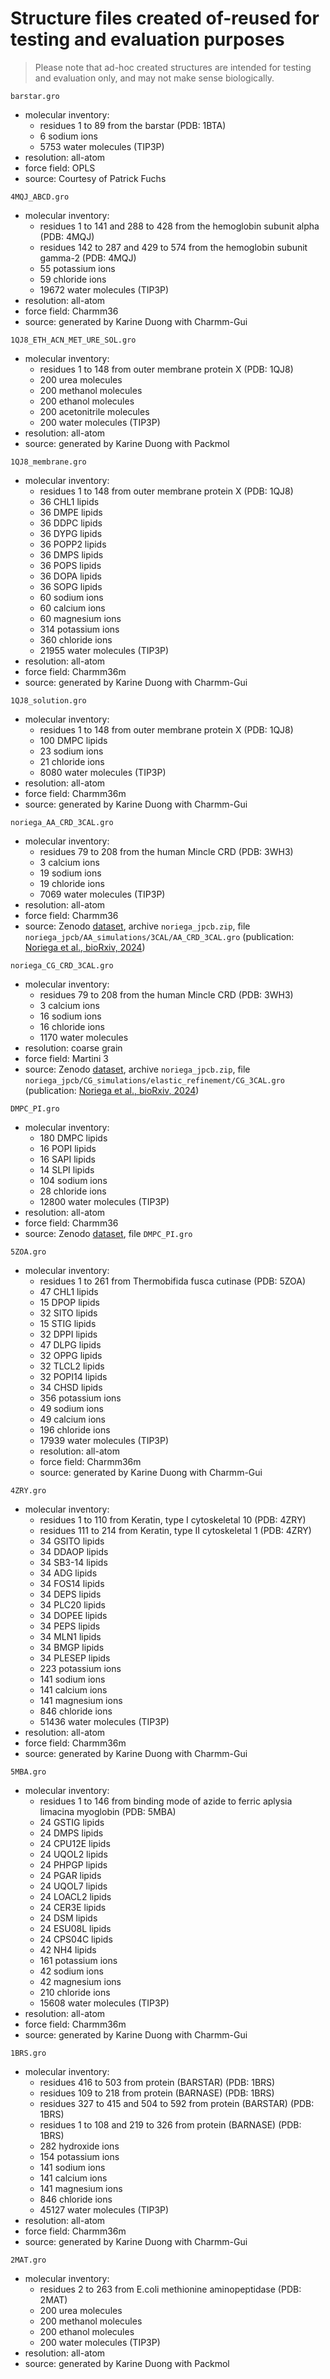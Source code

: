 # Structure files created of-reused for testing and evaluation purposes

> Please note that ad-hoc created structures are intended for testing and evaluation only, and may not make sense biologically.


`barstar.gro`
- molecular inventory:
    - residues 1 to 89 from the barstar (PDB: 1BTA)
    - 6 sodium ions
    - 5753 water molecules (TIP3P)
- resolution: all-atom
- force field: OPLS
- source: Courtesy of Patrick Fuchs


`4MQJ_ABCD.gro`
- molecular inventory:
    - residues 1 to 141 and 288 to 428 from the hemoglobin subunit alpha (PDB: 4MQJ)
    - residues 142 to 287 and 429 to 574 from the hemoglobin subunit gamma-2 (PDB: 4MQJ)
    - 55 potassium ions
    - 59 chloride ions
    - 19672 water molecules (TIP3P)
- resolution: all-atom
- force field: Charmm36
- source: generated by Karine Duong with Charmm-Gui


`1QJ8_ETH_ACN_MET_URE_SOL.gro`
- molecular inventory:
    - residues 1 to 148 from outer membrane protein X (PDB: 1QJ8)
    - 200 urea molecules
    - 200 methanol molecules
    - 200 ethanol molecules 
    - 200 acetonitrile molecules 
    - 200 water molecules (TIP3P)
- resolution: all-atom
- source: generated by Karine Duong with Packmol 


`1QJ8_membrane.gro`
- molecular inventory:
    - residues 1 to 148 from outer membrane protein X (PDB: 1QJ8)
    - 36 CHL1 lipids
    - 36 DMPE lipids
    - 36 DDPC lipids
    - 36 DYPG lipids
    - 36 POPP2 lipids
    - 36 DMPS lipids
    - 36 POPS lipids
    - 36 DOPA lipids
    - 36 SOPG lipids
    - 60 sodium ions
    - 60 calcium ions
    - 60 magnesium ions
    - 314 potassium ions
    - 360 chloride ions
    - 21955 water molecules (TIP3P)
- resolution: all-atom
- force field: Charmm36m
- source: generated by Karine Duong with Charmm-Gui


`1QJ8_solution.gro`
- molecular inventory:
    - residues 1 to 148 from outer membrane protein X (PDB: 1QJ8)
    - 100 DMPC lipids
    - 23 sodium ions
    - 21 chloride ions
    - 8080 water molecules (TIP3P)
- resolution: all-atom
- force field: Charmm36m
- source: generated by Karine Duong with Charmm-Gui


`noriega_AA_CRD_3CAL.gro`
- molecular inventory:
    - residues 79 to 208 from the human Mincle CRD (PDB: 3WH3)
    - 3 calcium ions
    - 19 sodium ions
    - 19 chloride ions
    - 7069 water molecules (TIP3P)
- resolution: all-atom
- force field: Charmm36 
- source: Zenodo [dataset](https://zenodo.org/records/11204133), archive `noriega_jpcb.zip`, file `noriega_jpcb/AA_simulations/3CAL/AA_CRD_3CAL.gro` (publication: [Noriega et al., bioRxiv, 2024](https://www.biorxiv.org/content/10.1101/2024.05.17.594645v1))


`noriega_CG_CRD_3CAL.gro`
- molecular inventory:
    - residues 79 to 208 from the human Mincle CRD (PDB: 3WH3)
    - 3 calcium ions
    - 16 sodium ions
    - 16 chloride ions
    - 1170 water molecules
- resolution: coarse grain
- force field: Martini 3
- source: Zenodo [dataset](https://zenodo.org/records/11204133), archive `noriega_jpcb.zip`, file `noriega_jpcb/CG_simulations/elastic_refinement/CG_3CAL.gro` (publication: [Noriega et al., bioRxiv, 2024](https://www.biorxiv.org/content/10.1101/2024.05.17.594645v1))


`DMPC_PI.gro`
- molecular inventory:
    - 180 DMPC lipids
    - 16 POPI lipids
    - 16 SAPI lipids
    - 14 SLPI lipids
    - 104 sodium ions
    - 28 chloride ions
    - 12800 water molecules (TIP3P)
- resolution: all-atom
- force field: Charmm36
- source: Zenodo [dataset](https://zenodo.org/records/4651415), file `DMPC_PI.gro` 


`5ZOA.gro`
- molecular inventory:
    - residues 1 to 261 from Thermobifida fusca cutinase (PDB: 5ZOA)
    - 47 CHL1 lipids
    - 15 DPOP lipids
    - 32 SITO lipids
    - 15 STIG lipids
    - 32 DPPI lipids
    - 47 DLPG lipids
    - 32 OPPG lipids
    - 32 TLCL2 lipids
    - 32 POPI14 lipids
    - 34 CHSD lipids
    - 356 potassium ions
    - 49 sodium ions
    - 49 calcium ions
    - 196 chloride ions
    - 17939 water molecules (TIP3P)
    - resolution: all-atom 
    - force field: Charmm36m
    - source: generated by Karine Duong with Charmm-Gui


`4ZRY.gro`
- molecular inventory:
    - residues 1 to 110 from Keratin, type I cytoskeletal 10 (PDB: 4ZRY)
    - residues 111 to 214 from Keratin, type II cytoskeletal 1 (PDB: 4ZRY)
    - 34 GSITO lipids
    - 34 DDAOP lipids
    - 34 SB3-14 lipids
    - 34 ADG lipids
    - 34 FOS14 lipids
    - 34 DEPS lipids
    - 34 PLC20 lipids
    - 34 DOPEE lipids
    - 34 PEPS lipids
    - 34 MLN1 lipids
    - 34 BMGP lipids
    - 34 PLESEP lipids
    - 223 potassium ions
    - 141 sodium ions
    - 141 calcium ions
    - 141 magnesium ions
    - 846 chloride ions
    - 51436 water molecules (TIP3P)
- resolution: all-atom
- force field: Charmm36m
- source: generated by Karine Duong with Charmm-Gui


`5MBA.gro`
- molecular inventory:
    - residues 1 to 146 from binding mode of azide to ferric aplysia limacina myoglobin (PDB: 5MBA) 
    - 24 GSTIG lipids
    - 24 DMPS lipids
    - 24 CPU12E lipids
    - 24 UQOL2 lipids
    - 24 PHPGP lipids
    - 24 PGAR lipids
    - 24 UQOL7 lipids
    - 24 LOACL2 lipids
    - 24 CER3E lipids
    - 24 DSM lipids
    - 24 ESU08L lipids
    - 24 CPS04C lipids
    - 42 NH4 lipids
    - 161 potassium ions
    - 42 sodium ions
    - 42 magnesium ions
    - 210 chloride ions
    - 15608 water molecules (TIP3P)
- resolution: all-atom
- force field: Charmm36m
- source: generated by Karine Duong with Charmm-Gui


`1BRS.gro`
- molecular inventory:
    - residues 416 to 503 from protein (BARSTAR) (PDB: 1BRS)
    - residues 109 to 218 from protein (BARNASE) (PDB: 1BRS)
    - residues 327 to 415 and 504 to 592 from protein (BARSTAR) (PDB: 1BRS)
    - residues 1 to 108 and 219 to 326 from protein (BARNASE) (PDB: 1BRS)
    - 282 hydroxide ions
    - 154 potassium ions
    - 141 sodium ions
    - 141 calcium ions
    - 141 magnesium ions
    - 846 chloride ions
    - 45127 water molecules (TIP3P)
- resolution: all-atom
- force field: Charmm36m
- source: generated by Karine Duong with Charmm-Gui


`2MAT.gro`
- molecular inventory: 
    - residues 2 to 263 from E.coli methionine aminopeptidase (PDB: 2MAT)
    - 200 urea molecules
    - 200 methanol molecules
    - 200 ethanol molecules 
    - 200 water molecules (TIP3P)
- resolution: all-atom
- source: generated by Karine Duong with Packmol 